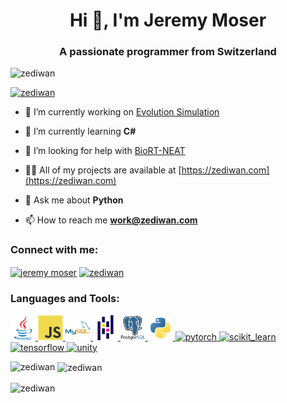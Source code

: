 <h1 align="center">Hi 👋, I'm Jeremy Moser</h1>
<h3 align="center">A passionate programmer from Switzerland</h3>

<p align="left"> <img src="https://komarev.com/ghpvc/?username=zediwan&label=Profile%20views&color=0e75b6&style=flat" alt="zediwan" /> </p>

<p align="left"> <a href="https://github.com/ryo-ma/github-profile-trophy"><img src="https://github-profile-trophy.vercel.app/?username=zediwan" alt="zediwan" /></a> </p>

- 🔭 I’m currently working on [Evolution Simulation](https://github.com/Zediwan/EvolutionSimulation)

- 🌱 I’m currently learning **C#**

- 🤝 I’m looking for help with [BioRT-NEAT](https://github.com/Zediwan/BioRT-NEAT)

- 👨‍💻 All of my projects are available at [https://zediwan.com](https://zediwan.com)

- 💬 Ask me about **Python**

- 📫 How to reach me **work@zediwan.com**

<h3 align="left">Connect with me:</h3>
<p align="left">
<a href="https://linkedin.com/in/jeremy moser" target="blank"><img align="center" src="https://raw.githubusercontent.com/rahuldkjain/github-profile-readme-generator/master/src/images/icons/Social/linked-in-alt.svg" alt="jeremy moser" height="30" width="40" /></a>
<a href="https://www.youtube.com/c/zediwan" target="blank"><img align="center" src="https://raw.githubusercontent.com/rahuldkjain/github-profile-readme-generator/master/src/images/icons/Social/youtube.svg" alt="zediwan" height="30" width="40" /></a>
</p>

<h3 align="left">Languages and Tools:</h3>
<p align="left"> <a href="https://www.java.com" target="_blank" rel="noreferrer"> <img src="https://raw.githubusercontent.com/devicons/devicon/master/icons/java/java-original.svg" alt="java" width="40" height="40"/> </a> <a href="https://developer.mozilla.org/en-US/docs/Web/JavaScript" target="_blank" rel="noreferrer"> <img src="https://raw.githubusercontent.com/devicons/devicon/master/icons/javascript/javascript-original.svg" alt="javascript" width="40" height="40"/> </a> <a href="https://www.mysql.com/" target="_blank" rel="noreferrer"> <img src="https://raw.githubusercontent.com/devicons/devicon/master/icons/mysql/mysql-original-wordmark.svg" alt="mysql" width="40" height="40"/> </a> <a href="https://pandas.pydata.org/" target="_blank" rel="noreferrer"> <img src="https://raw.githubusercontent.com/devicons/devicon/2ae2a900d2f041da66e950e4d48052658d850630/icons/pandas/pandas-original.svg" alt="pandas" width="40" height="40"/> </a> <a href="https://www.postgresql.org" target="_blank" rel="noreferrer"> <img src="https://raw.githubusercontent.com/devicons/devicon/master/icons/postgresql/postgresql-original-wordmark.svg" alt="postgresql" width="40" height="40"/> </a> <a href="https://www.python.org" target="_blank" rel="noreferrer"> <img src="https://raw.githubusercontent.com/devicons/devicon/master/icons/python/python-original.svg" alt="python" width="40" height="40"/> </a> <a href="https://pytorch.org/" target="_blank" rel="noreferrer"> <img src="https://www.vectorlogo.zone/logos/pytorch/pytorch-icon.svg" alt="pytorch" width="40" height="40"/> </a> <a href="https://scikit-learn.org/" target="_blank" rel="noreferrer"> <img src="https://upload.wikimedia.org/wikipedia/commons/0/05/Scikit_learn_logo_small.svg" alt="scikit_learn" width="40" height="40"/> </a> <a href="https://www.tensorflow.org" target="_blank" rel="noreferrer"> <img src="https://www.vectorlogo.zone/logos/tensorflow/tensorflow-icon.svg" alt="tensorflow" width="40" height="40"/> </a> <a href="https://unity.com/" target="_blank" rel="noreferrer"> <img src="https://www.vectorlogo.zone/logos/unity3d/unity3d-icon.svg" alt="unity" width="40" height="40"/> </a> </p>

<p><img align="left" src="https://github-readme-stats.vercel.app/api/top-langs?username=zediwan&show_icons=true&locale=en&layout=compact" alt="zediwan" /></p>

<p>&nbsp;<img align="center" src="https://github-readme-stats.vercel.app/api?username=zediwan&show_icons=true&locale=en" alt="zediwan" /></p>

<p><img align="center" src="https://github-readme-streak-stats.herokuapp.com/?user=zediwan&" alt="zediwan" /></p>
